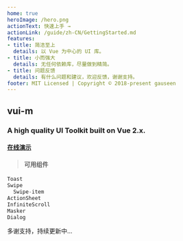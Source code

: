 ```yaml
---
home: true
heroImage: /hero.png
actionText: 快速上手 →
actionLink: /guide/zh-CN/GettingStarted.md
features:
- title: 简洁至上
  details: 以 Vue 为中心的 UI 库。
- title: 小而强大
  details: 无任何依赖库，尽量做到精简。
- title: 问题反馈
  details: 有什么问题和建议，欢迎反馈，谢谢支持。
footer: MIT Licensed | Copyright © 2018-present gauseen
---
```


## vui-m

### A high quality UI Toolkit built on Vue 2.x.

#### [在线演示](https://gauseen.github.io/vui-m/#/home)

>#### 可用组件
```js
Toast
Swipe
  Swipe-item
ActionSheet
InfiniteScroll
Masker
Dialog
```
多谢支持，持续更新中...
